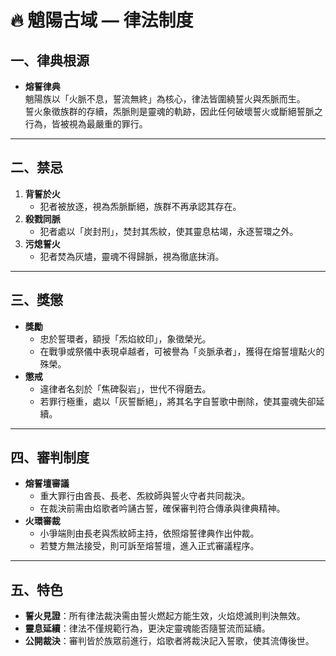 # 🔥 魈陽古域 — 律法制度

## 一、律典根源
- **熔誓律典**  
  魈陽族以「火脈不息，誓流無終」為核心，律法皆圍繞誓火與炁脈而生。  
  誓火象徵族群的存續，炁脈則是靈魂的軌跡，因此任何破壞誓火或斷絕誓脈之行為，皆被視為最嚴重的罪行。  

---

## 二、禁忌
1. **背誓於火**  
   - 犯者被放逐，視為炁脈斷絕，族群不再承認其存在。  
2. **殺戮同脈**  
   - 犯者處以「炭封刑」，焚封其炁紋，使其靈息枯竭，永逐誓環之外。  
3. **污熄誓火**  
   - 犯者焚為灰燼，靈魂不得歸脈，視為徹底抹消。  

---

## 三、獎懲
- **獎勵**  
  - 忠於誓環者，額授「炁焰紋印」，象徵榮光。  
  - 在戰爭或祭儀中表現卓越者，可被譽為「炎脈承者」，獲得在熔誓壇點火的殊榮。  
- **懲戒**  
  - 違律者名刻於「焦碑裂岩」，世代不得磨去。  
  - 若罪行極重，處以「灰誓斷絕」，將其名字自誓歌中刪除，使其靈魂失卻延續。  

---

## 四、審判制度
- **熔誓壇審議**  
  - 重大罪行由酋長、長老、炁紋師與誓火守者共同裁決。  
  - 在裁決前需由焰歌者吟誦古誓，確保審判符合傳承與律典精神。  
- **火環審裁**  
  - 小爭端則由長老與炁紋師主持，依照熔誓律典作出仲裁。  
  - 若雙方無法接受，則可訴至熔誓壇，進入正式審議程序。  

---

## 五、特色
- **誓火見證**：所有律法裁決需由誓火燃起方能生效，火焰熄滅則判決無效。  
- **靈息延續**：律法不僅規範行為，更決定靈魂能否隨誓流而延續。  
- **公開裁決**：審判皆於族眾前進行，焰歌者將裁決記入誓歌，使其流傳後世。  
